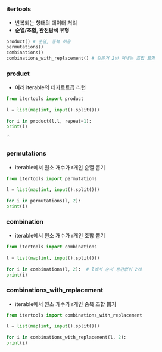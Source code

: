 ---
---

### itertools
+ 반복되는 형태의 데이터 처리
+ **순열/조합, 완전탐색 유형**
```python
product() # 순열, 중복 허용
permutations()
combinations()
combinations_with_replacement() # 같은거 2번 꺼내는 조합 포함
```

### product
+ 여러 iterable의 데카르트곱 리턴
```python
from itertools import product  
  
l = list(map(int, input().split()))  
  
for i in product(l,l, repeat=1):  
print(i)
```
``
### permutations
+  iterable에서 원소 개수가 r개인 순열 뽑기
```python
from itertools import permutations  
  
l = list(map(int, input().split()))  
  
for i in permutations(l, 2):  
print(i)
```
### combination
+ iterable에서 원소 개수가 r개인 조합 뽑기
```python
from itertools import combinations  
  
l = list(map(int, input().split()))  
  
for i in combinations(l, 2):  # l에서 순서 상관없이 2개
print(i)
```

### combinations_with_replacement
+  iterable에서 원소 개수가 r개인 중복 조합 뽑기
```python
from itertools import combinations_with_replacement  
  
l = list(map(int, input().split()))  
  
for i in combinations_with_replacement(l, 2):  
print(i)
```
